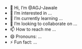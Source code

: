 - 👋 Hi, I’m @AGJ-Jawale
- 👀 I’m interested in ...
- 🌱 I’m currently learning ...
- 💞️ I’m looking to collaborate on ...
- 📫 How to reach me ...
- 😄 Pronouns: ...
- ⚡ Fun fact: ...

<!---
AGJ-Jawale/AGJ-Jawale is a ✨ special ✨ repository because its `README.md` (this file) appears on your GitHub profile.
You can click the Preview link to take a look at your changes.
--->
